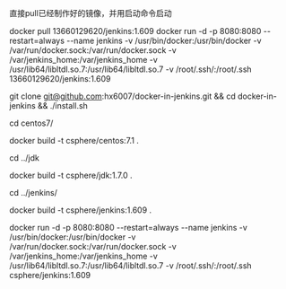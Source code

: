直接pull已经制作好的镜像，并用启动命令启动

docker pull 13660129620/jenkins:1.609
docker run -d -p 8080:8080 --restart=always --name jenkins -v /usr/bin/docker:/usr/bin/docker  -v /var/run/docker.sock:/var/run/docker.sock -v /var/jenkins_home:/var/jenkins_home -v /usr/lib64/libltdl.so.7:/usr/lib64/libltdl.so.7  -v /root/.ssh/:/root/.ssh  13660129620/jenkins:1.609




git clone git@github.com:hx6007/docker-in-jenkins.git  && cd docker-in-jenkins && ./install.sh

cd  centos7/

docker build -t  csphere/centos:7.1 .


cd ../jdk

docker build -t  csphere/jdk:1.7.0 .

cd ../jenkins/

docker build -t csphere/jenkins:1.609 .

docker run -d -p 8080:8080 --restart=always --name jenkins -v /usr/bin/docker:/usr/bin/docker  -v /var/run/docker.sock:/var/run/docker.sock -v /var/jenkins_home:/var/jenkins_home -v /usr/lib64/libltdl.so.7:/usr/lib64/libltdl.so.7  -v /root/.ssh/:/root/.ssh  csphere/jenkins:1.609
